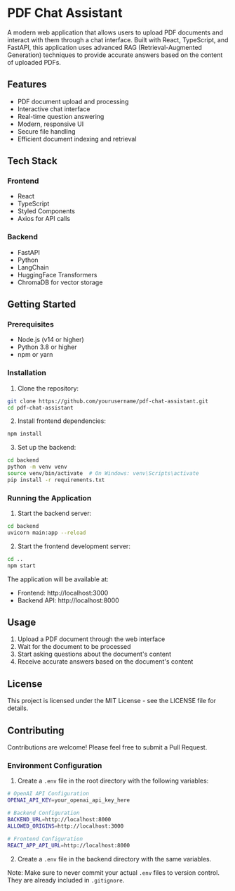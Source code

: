 # PDF Chat Assistant

A modern web application that allows users to upload PDF documents and interact with them through a chat interface. Built with React, TypeScript, and FastAPI, this application uses advanced RAG (Retrieval-Augmented Generation) techniques to provide accurate answers based on the content of uploaded PDFs.

## Features

- PDF document upload and processing
- Interactive chat interface
- Real-time question answering
- Modern, responsive UI
- Secure file handling
- Efficient document indexing and retrieval

## Tech Stack

### Frontend
- React
- TypeScript
- Styled Components
- Axios for API calls

### Backend
- FastAPI
- Python
- LangChain
- HuggingFace Transformers
- ChromaDB for vector storage

## Getting Started

### Prerequisites
- Node.js (v14 or higher)
- Python 3.8 or higher
- npm or yarn

### Installation

1. Clone the repository:
```bash
git clone https://github.com/yourusername/pdf-chat-assistant.git
cd pdf-chat-assistant
```

2. Install frontend dependencies:
```bash
npm install
```

3. Set up the backend:
```bash
cd backend
python -m venv venv
source venv/bin/activate  # On Windows: venv\Scripts\activate
pip install -r requirements.txt
```

### Running the Application

1. Start the backend server:
```bash
cd backend
uvicorn main:app --reload
```

2. Start the frontend development server:
```bash
cd ..
npm start
```

The application will be available at:
- Frontend: http://localhost:3000
- Backend API: http://localhost:8000

## Usage

1. Upload a PDF document through the web interface
2. Wait for the document to be processed
3. Start asking questions about the document's content
4. Receive accurate answers based on the document's content

## License

This project is licensed under the MIT License - see the LICENSE file for details.

## Contributing

Contributions are welcome! Please feel free to submit a Pull Request.

### Environment Configuration

1. Create a `.env` file in the root directory with the following variables:
```bash
# OpenAI API Configuration
OPENAI_API_KEY=your_openai_api_key_here

# Backend Configuration
BACKEND_URL=http://localhost:8000
ALLOWED_ORIGINS=http://localhost:3000

# Frontend Configuration
REACT_APP_API_URL=http://localhost:8000
```

2. Create a `.env` file in the backend directory with the same variables.

Note: Make sure to never commit your actual `.env` files to version control. They are already included in `.gitignore`.